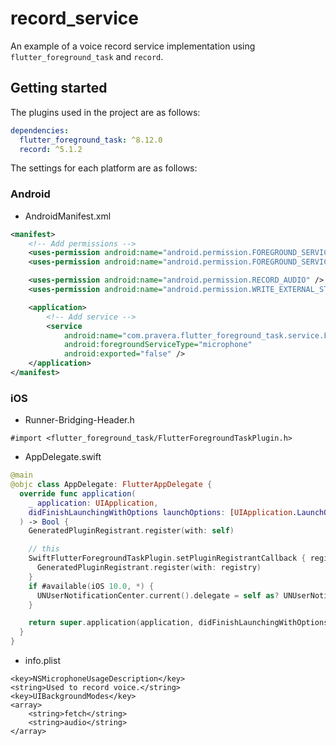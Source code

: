 # record_service

An example of a voice record service implementation using `flutter_foreground_task` and `record`.

## Getting started

The plugins used in the project are as follows:

```yaml
dependencies:
  flutter_foreground_task: ^8.12.0
  record: ^5.1.2
```

The settings for each platform are as follows:

### Android

* AndroidManifest.xml

```xml
<manifest>
    <!-- Add permissions -->
    <uses-permission android:name="android.permission.FOREGROUND_SERVICE" />
    <uses-permission android:name="android.permission.FOREGROUND_SERVICE_MICROPHONE" />

    <uses-permission android:name="android.permission.RECORD_AUDIO" />
    <uses-permission android:name="android.permission.WRITE_EXTERNAL_STORAGE" />

    <application>
        <!-- Add service -->
        <service
            android:name="com.pravera.flutter_foreground_task.service.ForegroundService"
            android:foregroundServiceType="microphone"
            android:exported="false" />
    </application>
</manifest>
```

### iOS

* Runner-Bridging-Header.h

```text
#import <flutter_foreground_task/FlutterForegroundTaskPlugin.h>
```

* AppDelegate.swift

```swift
@main
@objc class AppDelegate: FlutterAppDelegate {
  override func application(
    _ application: UIApplication,
    didFinishLaunchingWithOptions launchOptions: [UIApplication.LaunchOptionsKey: Any]?
  ) -> Bool {
    GeneratedPluginRegistrant.register(with: self)

    // this
    SwiftFlutterForegroundTaskPlugin.setPluginRegistrantCallback { registry in
      GeneratedPluginRegistrant.register(with: registry)
    }
    if #available(iOS 10.0, *) {
      UNUserNotificationCenter.current().delegate = self as? UNUserNotificationCenterDelegate
    }

    return super.application(application, didFinishLaunchingWithOptions: launchOptions)
  }
}
```

* info.plist

```text
<key>NSMicrophoneUsageDescription</key>
<string>Used to record voice.</string>
<key>UIBackgroundModes</key>
<array>
    <string>fetch</string>
    <string>audio</string>
</array>
```
